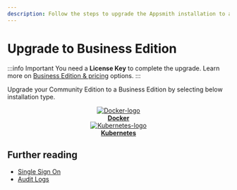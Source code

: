 ```yaml
---
description: Follow the steps to upgrade the Appsmith installation to a Business Edition.
---
```

# Upgrade to Business Edition

:::info Important
You need a **License Key** to complete the upgrade. Learn more on [Business Edition & pricing](https://www.appsmith.com/pricing) options.
:::

Upgrade your Community Edition to a Business Edition by selecting below installation type.

<div class="containerBorder">
    <div class="containerGrid">
        <div class="columnGrid column-one" align="center">
            <div class="containerCol">
                <a href="/getting-started/setup/upgrade-to-business-edition/docker">
                <img class="containerImage" src="/img/docker-logo.png" alt="Docker-logo"/>
                </a> 
            </div> 
            <b><a href="/getting-started/setup/upgrade-to-business-edition/docker">Docker</a></b>
        </div>
        <div class="columnGrid column-two" align="center">
            <div class="containerCol">
                <a href="/getting-started/setup/upgrade-to-business-edition/kubernetes">
                <img class="containerImage" src="/img/Kubernetes_logo.png" alt="Kubernetes-logo"/>
                </a> 
            </div> 
            <b><a href="/getting-started/setup/upgrade-to-business-edition/kubernetes">Kubernetes</a></b>
       </div>
        <div class="columnGrid column-three" align="center">
        </div>
    </div>
</div>


## Further reading
* [Single Sign On](/getting-started/setup/instance-configuration/authentication/)
* [Audit Logs](/advanced-concepts/audit-logs)
